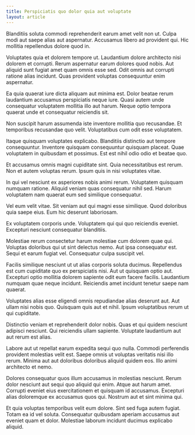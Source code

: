 ```yaml
---
title: Perspiciatis quo dolor quia aut voluptate
layout: article
---
```

Blanditiis soluta commodi reprehenderit earum amet velit non ut. Culpa modi aut saepe alias aut aspernatur. Accusamus libero ad provident qui. Hic mollitia repellendus dolore quod in.

Voluptates quia et dolorem tempore ut. Laudantium dolore architecto nisi dolorem et corrupti. Rerum aspernatur earum dolores quod nobis. Aut aliquid sunt fugiat amet quam omnis esse sed. Odit omnis aut corrupti ratione alias incidunt. Quas provident voluptas consequuntur enim aspernatur.

Ea quia quaerat iure dicta aliquam aut minima est. Dolor beatae rerum laudantium accusamus perspiciatis neque iure. Quasi autem unde consequatur voluptatem mollitia illo aut harum. Neque optio tempora quaerat unde et consequatur reiciendis sit.

Non suscipit harum assumenda iste inventore mollitia quo recusandae. Et temporibus recusandae quo velit. Voluptatibus cum odit esse voluptatem.

Itaque quisquam voluptates explicabo. Blanditiis distinctio aut tempore consequuntur. Inventore quisquam consequuntur quisquam placeat. Quae voluptatem in quibusdam et possimus. Est est nihil odio odio et beatae quo.

Et accusamus omnis magni cupiditate sint. Quia necessitatibus est rerum. Non et autem voluptas rerum. Ipsum quis in nisi voluptates vitae.

In qui vel nesciunt ex asperiores nobis animi rerum. Voluptatem quisquam numquam ratione. Aliquid veniam quas consequatur nihil sed. Harum voluptatem nam quaerat eum sed similique consequatur.

Vel eum velit vitae. Sit veniam aut qui magni esse similique. Quod doloribus quia saepe eius. Eum hic deserunt laboriosam.

Ex voluptatem corporis unde. Voluptatem qui qui quo reiciendis eveniet. Excepturi nesciunt consequatur blanditiis.

Molestiae rerum consectetur harum molestiae cum dolorem quae qui. Voluptas doloribus qui ut sint delectus nemo. Aut ipsa consequatur est. Sequi et earum fugiat vel. Consequatur culpa suscipit vel.

Facilis similique nesciunt ut ut alias corporis soluta ducimus. Repellendus est cum cupiditate quo ex perspiciatis nisi. Aut ut quisquam optio aut. Excepturi optio mollitia dolorem sapiente odit eum facere facilis. Laudantium numquam quae neque incidunt. Reiciendis amet incidunt tenetur saepe nam quaerat.

Voluptates alias esse eligendi omnis repudiandae alias deserunt aut. Aut ullam nisi nobis quo. Quisquam quis aut et nihil. Ipsum voluptatibus rerum ut qui cupiditate.

Distinctio veniam et reprehenderit dolor nobis. Quas et qui quidem nesciunt adipisci nesciunt. Qui reiciendis ullam sapiente. Voluptate laudantium aut aut rerum est alias.

Labore aut ut repellat earum expedita sequi quo nulla. Commodi perferendis provident molestias velit est. Saepe omnis ut voluptas veritatis nisi illo rerum. Minima aut aut doloribus doloribus aliquid quidem eos. Illo animi architecto et nemo.

Dolores consequatur quos illum accusamus in molestias nesciunt. Rerum dolor nesciunt aut sequi quo aliquid qui enim. Atque aut harum amet. Corrupti eveniet eius exercitationem et quisquam id accusamus. Excepturi alias doloremque ex accusamus quos qui. Nostrum aut et sint minima qui.

Et quia voluptas temporibus velit eum dolore. Sint sed fuga autem fugiat. Totam ea id vel soluta. Consequatur quibusdam aperiam accusamus aut eveniet quam et dolor. Molestiae laborum incidunt ducimus explicabo aliquid.
